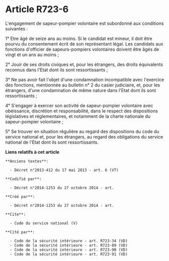 # Article R723-6

L'engagement de sapeur-pompier volontaire est subordonné aux conditions suivantes :

1° Etre âgé de seize ans au moins. Si le candidat est mineur, il doit être pourvu du consentement écrit de son représentant
légal. Les candidats aux fonctions d'officier de sapeurs-pompiers volontaires doivent être âgés de vingt et un ans au moins ;

2° Jouir de ses droits civiques et, pour les étrangers, des droits équivalents reconnus dans l'Etat dont ils sont
ressortissants ;

3° Ne pas avoir fait l'objet d'une condamnation incompatible avec l'exercice des fonctions, mentionnée au bulletin n° 2 du
casier judiciaire, et, pour les étrangers, d'une condamnation de même nature dans l'Etat dont ils sont ressortissants ;

4° S'engager à exercer son activité de sapeur-pompier volontaire avec obéissance, discrétion et responsabilité, dans le
respect des dispositions législatives et réglementaires, et notamment de la charte nationale du sapeur-pompier volontaire ;

5° Se trouver en situation régulière au regard des dispositions du code du service national et, pour les étrangers, au regard
des obligations du service national de l'Etat dont ils sont ressortissants.

**Liens relatifs à cet article**

	**Anciens textes**:

	  - Décret n°2013-412 du 17 mai 2013 - art. 6 (VT)

	**Codifié par**:

	  - Décret n°2014-1253 du 27 octobre 2014 - art.

	**Créé par**:

	  - Décret n°2014-1253 du 27 octobre 2014 - art.

	**Cite**:

	  - Code du service national (V)

	**Cité par**:

	  - Code de la sécurité intérieure - art. R723-34 (VD)
	  - Code de la sécurité intérieure - art. R723-89 (VD)
	  - Code de la sécurité intérieure - art. R723-90 (VD)
	  - Code de la sécurité intérieure - art. R723-91 (VD)
